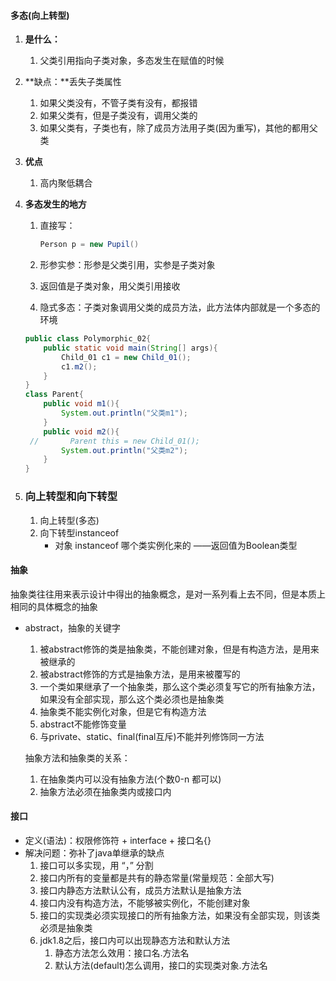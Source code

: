 #### 多态(向上转型)

1. **是什么：**

   1. 父类引用指向子类对象，多态发生在赋值的时候

2. **缺点：**丢失子类属性

   1. 如果父类没有，不管子类有没有，都报错
   2. 如果父类有，但是子类没有，调用父类的
   3. 如果父类有，子类也有，除了成员方法用子类(因为重写)，其他的都用父类

3. **优点**

   1. 高内聚低耦合

4. **多态发生的地方**

   1. 直接写：

      ```java
      Person p = new Pupil()
      ```

   2. 形参实参：形参是父类引用，实参是子类对象

   3. 返回值是子类对象，用父类引用接收

   4. 隐式多态：子类对象调用父类的成员方法，此方法体内部就是一个多态的环境

   ```java
   public class Polymorphic_02{
       public static void main(String[] args){
           Child_01 c1 = new Child_01();
           c1.m2();
       }
   }
   class Parent{
       public void m1(){
           System.out.println("父类m1");
       }
       public void m2(){
    //       Parent this = new Child_01();
           System.out.println("父类m2");
       }
   }
   ```

5. ### 向上转型和向下转型

   1. 向上转型(多态)
   2. 向下转型instanceof
      - 对象 instanceof 哪个类实例化来的 ——返回值为Boolean类型

#### 抽象

抽象类往往用来表示设计中得出的抽象概念，是对一系列看上去不同，但是本质上相同的具体概念的抽象

- abstract，抽象的关键字

  1. 被abstract修饰的类是抽象类，不能创建对象，但是有构造方法，是用来被继承的
  2. 被abstract修饰的方式是抽象方法，是用来被覆写的  
  3. 一个类如果继承了一个抽象类，那么这个类必须复写它的所有抽象方法，如果没有全部实现，那么这个类必须也是抽象类
  4. 抽象类不能实例化对象，但是它有构造方法
  5. abstract不能修饰变量
  6. 与private、static、final(final互斥)不能并列修饰同一方法

  抽象方法和抽象类的关系：

  1. 在抽象类内可以没有抽象方法(个数0-n 都可以)
  2. 抽象方法必须在抽象类内或接口内

#### 接口

- 定义(语法)：权限修饰符 + interface + 接口名{}
- 解决问题：弥补了java单继承的缺点
  1. 接口可以多实现，用 “，” 分割
  2. 接口内所有的变量都是共有的静态常量(常量规范：全部大写)
  3. 接口内静态方法默认公有，成员方法默认是抽象方法
  4. 接口内没有构造方法，不能够被实例化，不能创建对象
  5. 接口的实现类必须实现接口的所有抽象方法，如果没有全部实现，则该类必须是抽象类
  6. jdk1.8之后，接口内可以出现静态方法和默认方法
     1. 静态方法怎么效用：接口名.方法名
     2. 默认方法(default)怎么调用，接口的实现类对象.方法名